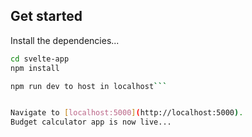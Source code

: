 ## Get started

Install the dependencies...

```bash
cd svelte-app
npm install
```


```bash
npm run dev to host in localhost```


Navigate to [localhost:5000](http://localhost:5000).
Budget calculator app is now live...



